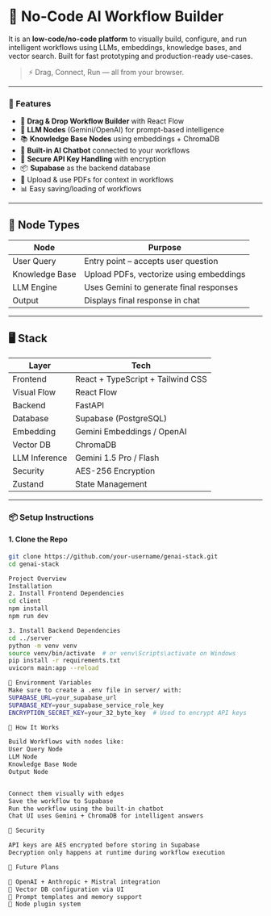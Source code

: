 # 🧠 No-Code AI Workflow Builder

It is an **low-code/no-code platform** to visually build, configure, and run intelligent workflows using LLMs, embeddings, knowledge bases, and vector search. Built for fast prototyping and production-ready use-cases.

> ⚡ Drag, Connect, Run — all from your browser.

---

### 🚀 Features

- 🧱 **Drag & Drop Workflow Builder** with React Flow
- 🧠 **LLM Nodes** (Gemini/OpenAI) for prompt-based intelligence
- 📚 **Knowledge Base Nodes** using embeddings + ChromaDB
- 💬 **Built-in AI Chatbot** connected to your workflows
- 🔐 **Secure API Key Handling** with encryption
- 📦 **Supabase** as the backend database
- 📂 Upload & use PDFs for context in workflows
- 📊 Easy saving/loading of workflows

---



## 🧠 Node Types

| Node             | Purpose                                              |
|------------------|------------------------------------------------------|
| User Query       | Entry point – accepts user question                  |
| Knowledge Base   | Upload PDFs, vectorize using embeddings              |
| LLM Engine       | Uses Gemini to generate final responses              |
| Output           | Displays final response in chat                      |

---

## 🖥️ Stack

| Layer        | Tech                               |
|--------------|------------------------------------|
| Frontend     | React + TypeScript + Tailwind CSS  |
| Visual Flow  | React Flow                         |
| Backend      | FastAPI                            |
| Database     | Supabase (PostgreSQL)              |
| Embedding    | Gemini Embeddings / OpenAI         |
| Vector DB    | ChromaDB                           |
| LLM Inference| Gemini 1.5 Pro / Flash             |
| Security     | AES-256 Encryption                 |
| Zustand      | State Management                   |
---

### 📦 Setup Instructions

#### 1. Clone the Repo

```bash
git clone https://github.com/your-username/genai-stack.git
cd genai-stack

Project Overview
Installation
2. Install Frontend Dependencies
cd client
npm install
npm run dev

3. Install Backend Dependencies
cd ../server
python -m venv venv
source venv/bin/activate  # or venv\Scripts\activate on Windows
pip install -r requirements.txt
uvicorn main:app --reload

🔑 Environment Variables
Make sure to create a .env file in server/ with:
SUPABASE_URL=your_supabase_url
SUPABASE_KEY=your_supabase_service_role_key
ENCRYPTION_SECRET_KEY=your_32_byte_key  # Used to encrypt API keys

📖 How It Works

Build Workflows with nodes like:
User Query Node
LLM Node
Knowledge Base Node
Output Node


Connect them visually with edges
Save the workflow to Supabase
Run the workflow using the built-in chatbot
Chat UI uses Gemini + ChromaDB for intelligent answers

🔐 Security

API keys are AES encrypted before storing in Supabase
Decryption only happens at runtime during workflow execution

🧠 Future Plans

🔌 OpenAI + Anthropic + Mistral integration
💾 Vector DB configuration via UI
📜 Prompt templates and memory support
🧩 Node plugin system

